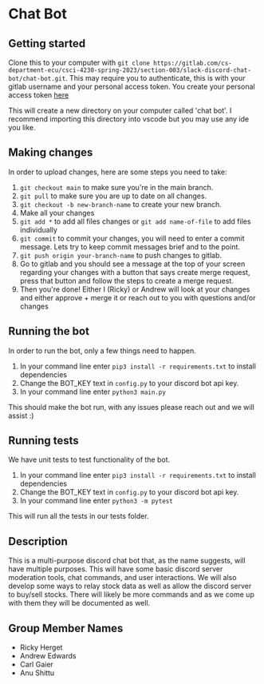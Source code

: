 # Chat Bot



## Getting started

Clone this to your computer with `git clone https://gitlab.com/cs-department-ecu/csci-4230-spring-2023/section-003/slack-discord-chat-bot/chat-bot.git`. This may require you to authenticate, this is with your gitlab username and your personal access token. You create your personal access token [here](https://gitlab.com/-/profile/personal_access_tokens)

This will create a new directory on your computer called 'chat bot'. I recommend importing this directory into vscode but you may use any ide you like.


## Making changes

In order to upload changes, here are some steps you need to take:

1. `git checkout main` to make sure you're in the main branch.
2. `git pull` to make sure you are up to date on all changes.
3. `git checkout -b new-branch-name` to create your new branch.
4. Make all your changes
5. `git add *` to add all files changes or `git add name-of-file` to add files individually
6. `git commit` to commit your changes, you will need to enter a commit message. Lets try to keep commit messages brief and to the point.
7. `git push origin your-branch-name` to push changes to gitlab.
8. Go to gitlab and you should see a message at the top of your screen regarding your changes with a button that says create merge request, press that button and follow the steps to create a merge request.
9. Then you're done! Either I (Ricky) or Andrew will look at your changes and either approve + merge it or reach out to you with questions and/or changes


## Running the bot

In order to run the bot, only a few things need to happen.

1. In your command line enter `pip3 install -r requirements.txt` to install dependencies
2. Change the BOT_KEY text in `config.py` to your discord bot api key.
3. In your command line enter `python3 main.py`

This should make the bot run, with any issues please reach out and we will assist :)


## Running tests

We have unit tests to test functionality of the bot.

1. In your command line enter `pip3 install -r requirements.txt` to install dependencies
2. Change the BOT_KEY text in `config.py` to your discord bot api key.
3. In your command line enter `python3 -m pytest`

This will run all the tests in our tests folder.


## Description

This is a multi-purpose discord chat bot that, as the name suggests, will have multiple purposes. This will have some basic discord server moderation tools, chat commands, and user interactions. We will also develop some ways to relay stock data as well as allow the discord server to buy/sell stocks. There will likely be more commands and as we come up with them they will be documented as well.

## Group Member Names

- Ricky Herget
- Andrew Edwards
- Carl Gaier
- Anu Shittu 
